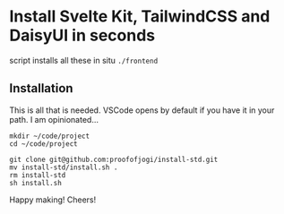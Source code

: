 # Install Svelte Kit, TailwindCSS and DaisyUI in seconds

script installs all these in situ `./frontend`

## Installation

This is all that is needed. VSCode opens by default if you have it in your path. I am opinionated...

```
mkdir ~/code/project
cd ~/code/project

git clone git@github.com:proofofjogi/install-std.git
mv install-std/install.sh .
rm install-std
sh install.sh
```

Happy making! 
Cheers!
